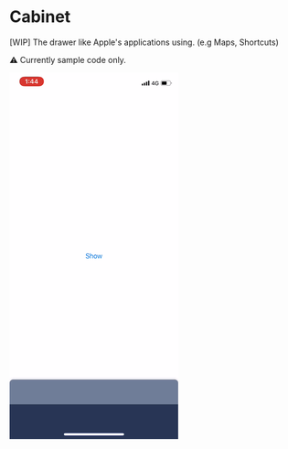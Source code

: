 # Cabinet
[WIP] The drawer like Apple's applications using. (e.g Maps, Shortcuts)

⚠️ Currently sample code only.

![](sample.gif)
